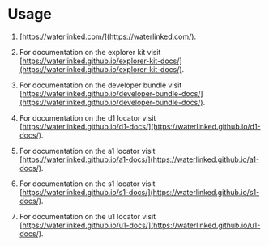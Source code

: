 # Usage

1. [https://waterlinked.com/](https://waterlinked.com/).


2. For documentation on the explorer kit visit [https://waterlinked.github.io/explorer-kit-docs/](https://waterlinked.github.io/explorer-kit-docs/).

3. For documentation on the developer bundle visit [https://waterlinked.github.io/developer-bundle-docs/](https://waterlinked.github.io/developer-bundle-docs/).

4. For documentation on the d1 locator visit [https://waterlinked.github.io/d1-docs/](https://waterlinked.github.io/d1-docs/).

5. For documentation on the a1 locator visit [https://waterlinked.github.io/a1-docs/](https://waterlinked.github.io/a1-docs/).

6. For documentation on the s1 locator visit [https://waterlinked.github.io/s1-docs/](https://waterlinked.github.io/s1-docs/).

7. For documentation on the u1 locator visit [https://waterlinked.github.io/u1-docs/](https://waterlinked.github.io/u1-docs/).